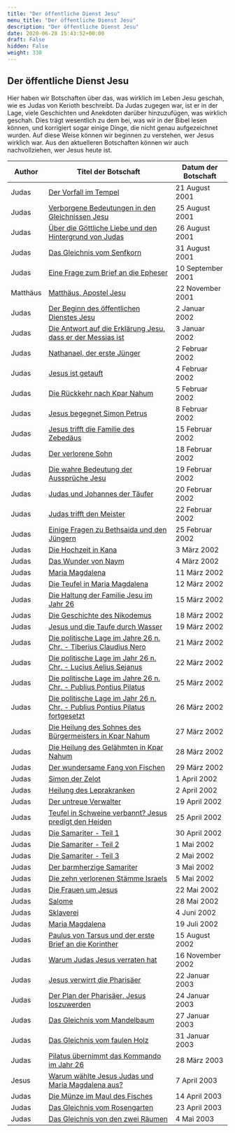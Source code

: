 ```yaml
---
title: "Der öffentliche Dienst Jesu"
menu_title: "Der öffentliche Dienst Jesu"
description: "Der öffentliche Dienst Jesu"
date: 2020-06-28 15:43:52+00:00
draft: False
hidden: False
weight: 330
---
```

## Der öffentliche Dienst Jesu

Hier haben wir Botschaften über das, was wirklich im Leben Jesu geschah, wie es Judas von Kerioth beschreibt. Da Judas zugegen war, ist er in der Lage, viele Geschichten und Anekdoten darüber hinzuzufügen, was wirklich geschah. Dies trägt wesentlich zu dem bei, was wir in der Bibel lesen können, und korrigiert sogar einige Dinge, die nicht genau aufgezeichnet wurden. Auf diese Weise können wir beginnen zu verstehen, wer Jesus wirklich war. Aus den aktuelleren Botschaften können wir auch nachvollziehen, wer Jesus heute ist.

**Author** | **Titel der Botschaft** | **Datum der Botschaft**  
---|---|---
Judas | [Der Vorfall im Tempel](/aktuelle-botschaften/aktuelle-botschaften-in-reihenfolge-des-datums/aktuelle-botschaften-2001/der-vorfall-im-tempel-hr-judas-21-august-2001/) | 21 August 2001
Judas | [Verborgene Bedeutungen in den Gleichnissen Jesu](/aktuelle-botschaften/aktuelle-botschaften-in-reihenfolge-des-datums/aktuelle-botschaften-2001/verborgene-bedeutungen-in-den-gleichnissen-jesu-hr-judas-25-august-2001/) | 25 August 2001
Judas | [Über die Göttliche Liebe und den Hintergrund von Judas](/aktuelle-botschaften/aktuelle-botschaften-in-reihenfolge-des-datums/aktuelle-botschaften-2001/ueber-die-goettliche-liebe-und-den-hintergrund-von-judas-hr-judas-26-august-2001/) | 26 August 2001
Judas | [Das Gleichnis vom Senfkorn](/aktuelle-botschaften/aktuelle-botschaften-in-reihenfolge-des-datums/aktuelle-botschaften-2001/das-gleichnis-vom-senfkorn-hr-judas-31-august-2001/) | 31 August 2001
Judas | [Eine Frage zum Brief an die Epheser](/aktuelle-botschaften/aktuelle-botschaften-in-reihenfolge-des-datums/aktuelle-botschaften-2001/eine-frage-zum-brief-an-die-epheser-hr-judas-10-september-2001/) | 10 September 2001
Matthäus | [Matthäus, Apostel Jesu](/aktuelle-botschaften/aktuelle-botschaften-in-reihenfolge-des-datums/aktuelle-botschaften-2001/matthaeus-apostel-jesu-hr-matthaeus-22-november-2001/) | 22 November 2001
Judas | [Der Beginn des öffentlichen Dienstes Jesu](/aktuelle-botschaften/aktuelle-botschaften-in-reihenfolge-des-datums/aktuelle-botschaften-2002/der-beginn-des-oeffentlichen-dienstes-jesu-hr-judas-2-januar-2002/) | 2 Januar 2002
Judas | [Die Antwort auf die Erklärung Jesu, dass er der Messias ist](/aktuelle-botschaften/aktuelle-botschaften-in-reihenfolge-des-datums/aktuelle-botschaften-2002/die-antwort-auf-die-erklaerung-jesu-dass-er-der-messias-ist-hr-judas-3-januar-2002/) | 3 Januar 2002
Judas | [Nathanael, der erste Jünger](/aktuelle-botschaften/aktuelle-botschaften-in-reihenfolge-des-datums/aktuelle-botschaften-2002/nathanael-der-erste-juenger-hr-judas-2-februar-2002/) | 2 Februar 2002
Judas | [Jesus ist getauft](/aktuelle-botschaften/aktuelle-botschaften-in-reihenfolge-des-datums/aktuelle-botschaften-2002/jesus-ist-getauft-hr-judas-4-februar-2002/) | 4 Februar 2002
Judas | [Die Rückkehr nach Kpar Nahum](/aktuelle-botschaften/aktuelle-botschaften-in-reihenfolge-des-datums/aktuelle-botschaften-2002/die-rueckkehr-nach-kpar-nahum-hr-judas-5-februar-2002/) | 5 Februar 2002
Judas | [Jesus begegnet Simon Petrus](/aktuelle-botschaften/aktuelle-botschaften-in-reihenfolge-des-datums/aktuelle-botschaften-2002/jesus-begegnet-simon-petrus-hr-judas-8-februar-2002/) | 8 Februar 2002
Judas | [Jesus trifft die Familie des Zebedäus](/aktuelle-botschaften/aktuelle-botschaften-in-reihenfolge-des-datums/aktuelle-botschaften-2002/jesus-trifft-die-familie-des-zebedaeus-hr-judas-15-februar-2002/) | 15 Februar 2002
Judas | [Der verlorene Sohn](/aktuelle-botschaften/aktuelle-botschaften-in-reihenfolge-des-datums/aktuelle-botschaften-2002/der-verlorene-sohn-hr-judas-18-februar-2002/) | 18 Februar 2002
Judas | [Die wahre Bedeutung der Aussprüche Jesu](/aktuelle-botschaften/aktuelle-botschaften-in-reihenfolge-des-datums/aktuelle-botschaften-2002/die-wahre-bedeutung-der-aussprueche-jesu-hr-judas-19-februar-2002/) | 19 Februar 2002
Judas | [Judas und Johannes der Täufer](/aktuelle-botschaften/aktuelle-botschaften-in-reihenfolge-des-datums/aktuelle-botschaften-2002/judas-und-johannes-der-taeufer-hr-judas-20-februar-2002/) | 20 Februar 2002
Judas | [Judas trifft den Meister](/aktuelle-botschaften/aktuelle-botschaften-in-reihenfolge-des-datums/aktuelle-botschaften-2002/judas-trifft-den-meister-hr-judas-22-februar-2002/) | 22 Februar 2002
Judas | [Einige Fragen zu Bethsaida und den Jüngern](/aktuelle-botschaften/aktuelle-botschaften-in-reihenfolge-des-datums/aktuelle-botschaften-2002/einige-fragen-zu-bethsaida-und-den-juengern-hr-judas-25-februar-2002/) | 25 Februar 2002
Judas | [Die Hochzeit in Kana](/aktuelle-botschaften/aktuelle-botschaften-in-reihenfolge-des-datums/aktuelle-botschaften-2002/die-hochzeit-in-kana-hr-judas-3-maerz-2002/) | 3 März 2002
Judas | [Das Wunder von Naym](/aktuelle-botschaften/aktuelle-botschaften-in-reihenfolge-des-datums/aktuelle-botschaften-2002/das-wunder-von-naym-hr-judas-4-maerz-2002/) | 4 März 2002
Judas | [Maria Magdalena](/aktuelle-botschaften/aktuelle-botschaften-in-reihenfolge-des-datums/aktuelle-botschaften-2002/maria-magdalena-hr-judas-11-maerz-2002/) | 11 März 2002
Judas | [Die Teufel in Maria Magdalena](/aktuelle-botschaften/aktuelle-botschaften-in-reihenfolge-des-datums/aktuelle-botschaften-2002/die-teufel-in-maria-magdalena-hr-judas-12-maerz-2002/) | 12 März 2002
Judas | [Die Haltung der Familie Jesu im Jahr 26](/aktuelle-botschaften/aktuelle-botschaften-in-reihenfolge-des-datums/aktuelle-botschaften-2002/die-haltung-der-familie-jesu-im-jahr-26-hr-judas-15-maerz-2002/) | 15 März 2002
Judas | [Die Geschichte des Nikodemus](/aktuelle-botschaften/aktuelle-botschaften-in-reihenfolge-des-datums/aktuelle-botschaften-2002/die-geschichte-des-nikodemus-hr-judas-18-maerz-2002/) | 18 März 2002
Judas | [Jesus und die Taufe durch Wasser](/aktuelle-botschaften/aktuelle-botschaften-in-reihenfolge-des-datums/aktuelle-botschaften-2002/jesus-und-die-taufe-durch-wasser-hr-judas-19-maerz-2002/) | 19 März 2002
Judas | [Die politische Lage im Jahre 26 n. Chr. - Tiberius Claudius Nero](/aktuelle-botschaften/aktuelle-botschaften-in-reihenfolge-des-datums/aktuelle-botschaften-2002/die-politische-lage-im-jahre-26-n-chr-tiberius-claudius-nero-hr-judas-21-maerz-2002/) | 21 März 2002
Judas | [Die politische Lage im Jahr 26 n. Chr. - Lucius Aelius Sejanus](/aktuelle-botschaften/aktuelle-botschaften-in-reihenfolge-des-datums/aktuelle-botschaften-2002/die-politische-lage-im-jahr-26-n-chr-lucius-aelius-sejanus-hr-judas-22-maerz-2002/) | 22 März 2002
Judas | [Die politische Lage im Jahre 26 n. Chr. - Publius Pontius Pilatus](/aktuelle-botschaften/aktuelle-botschaften-in-reihenfolge-des-datums/aktuelle-botschaften-2002/die-politische-lage-im-jahre-26-n-chr-publius-pontius-pilatus-hr-judas-25-maerz-2002/) | 25 März 2002
Judas | [Die politische Lage im Jahr 26 n. Chr. - Publius Pontius Pilatus fortgesetzt](/aktuelle-botschaften/aktuelle-botschaften-in-reihenfolge-des-datums/aktuelle-botschaften-2002/die-politische-lage-im-jahr-26-n-chr-publius-pontius-pilatus-fortgesetzt-hr-judas-26-maerz-2002/) | 26 März 2002
Judas | [Die Heilung des Sohnes des Bürgermeisters in Kpar Nahum](/aktuelle-botschaften/aktuelle-botschaften-in-reihenfolge-des-datums/aktuelle-botschaften-2002/die-heilung-des-sohnes-des-buergermeisters-in-kpar-nahum-hr-judas-27-maerz-2002/) | 27 März 2002
Judas | [Die Heilung des Gelähmten in Kpar Nahum](/aktuelle-botschaften/aktuelle-botschaften-in-reihenfolge-des-datums/aktuelle-botschaften-2002/die-heilung-des-gelaehmten-in-kpar-nahum-hr-judas-28-maerz-2002/) | 28 März 2002
Judas | [Der wundersame Fang von Fischen](/aktuelle-botschaften/aktuelle-botschaften-in-reihenfolge-des-datums/aktuelle-botschaften-2002/der-wundersame-fang-von-fischen-hr-judas-29-maerz-2002/) | 29 März 2002
Judas | [Simon der Zelot](/aktuelle-botschaften/aktuelle-botschaften-in-reihenfolge-des-datums/aktuelle-botschaften-2002/simon-der-zelot-hr-judas-1-april-2002/) | 1 April 2002
Judas | [Heilung des Leprakranken](/aktuelle-botschaften/aktuelle-botschaften-in-reihenfolge-des-datums/aktuelle-botschaften-2002/heilung-des-leprakranken-hr-judas-2-april-2002/) | 2 April 2002
Judas | [Der untreue Verwalter](/aktuelle-botschaften/aktuelle-botschaften-in-reihenfolge-des-datums/aktuelle-botschaften-2002/der-untreue-verwalter-hr-judas-19-april-2002/) | 19 April 2002
Judas | [Teufel in Schweine verbannt? Jesus predigt den Heiden](/aktuelle-botschaften/aktuelle-botschaften-in-reihenfolge-des-datums/aktuelle-botschaften-2002/teufel-in-schweine-verbannt-jesus-predigt-den-heiden-hr-judas-25-april-2002/) | 25 April 2002
Judas | [Die Samariter - Teil 1](/aktuelle-botschaften/aktuelle-botschaften-in-reihenfolge-des-datums/aktuelle-botschaften-2002/die-samariter-teil-1-hr-judas-30-april-2002/) | 30 April 2002
Judas | [Die Samariter - Teil 2](/aktuelle-botschaften/aktuelle-botschaften-in-reihenfolge-des-datums/aktuelle-botschaften-2002/die-samariter-teil-2-hr-judas-1-mai-2002/) | 1 Mai 2002
Judas | [Die Samariter - Teil 3](/aktuelle-botschaften/aktuelle-botschaften-in-reihenfolge-des-datums/aktuelle-botschaften-2002/die-samariter-teil-3-hr-judas-2-mai-2002/) | 2 Mai 2002
Judas | [Der barmherzige Samariter](/aktuelle-botschaften/aktuelle-botschaften-in-reihenfolge-des-datums/aktuelle-botschaften-2002/der-barmherzige-samariter-hr-judas-3-mai-2002/) | 3 Mai 2002
Judas | [Die zehn verlorenen Stämme Israels](/aktuelle-botschaften/aktuelle-botschaften-in-reihenfolge-des-datums/aktuelle-botschaften-2002/die-zehn-verlorenen-staemme-israels-hr-judas-5-mai-2002/) | 5 Mai 2002
Judas | [Die Frauen um Jesus](/aktuelle-botschaften/aktuelle-botschaften-in-reihenfolge-des-datums/aktuelle-botschaften-2002/die-frauen-um-jesus-hr-judas-22-mai-2002/) | 22 Mai 2002
Judas | [Salome](/aktuelle-botschaften/aktuelle-botschaften-in-reihenfolge-des-datums/aktuelle-botschaften-2002/salome-hr-judas-28-mai-2002/) | 28 Mai 2002
Judas | [Sklaverei](/aktuelle-botschaften/aktuelle-botschaften-in-reihenfolge-des-datums/aktuelle-botschaften-2002/sklaverei-hr-judas-4-juni-2002/) | 4 Juni 2002
Judas | [Maria Magdalena](/aktuelle-botschaften/aktuelle-botschaften-in-reihenfolge-des-datums/aktuelle-botschaften-2002/maria-magdalena-hr-judas-19-juli-2002/) | 19 Juli 2002
Judas | [Paulus von Tarsus und der erste Brief an die Korinther](/aktuelle-botschaften/aktuelle-botschaften-in-reihenfolge-des-datums/aktuelle-botschaften-2002/paulus-von-tarsus-und-der-erste-brief-an-die-korinther-hr-judas-15-august-2002/) | 15 August 2002
Judas | [Warum Judas Jesus verraten hat](/aktuelle-botschaften/aktuelle-botschaften-in-reihenfolge-des-datums/aktuelle-botschaften-2002/warum-judas-jesus-verraten-hat-hr-judas-16-november-2002/) | 16 November 2002
Judas | [Jesus verwirrt die Pharisäer](/aktuelle-botschaften/aktuelle-botschaften-in-reihenfolge-des-datums/aktuelle-botschaften-2003/jesus-verwirrt-die-pharisaeer-hr-judas-22-januar-2003/) | 22 Januar 2003
Judas | [Der Plan der Pharisäer, Jesus loszuwerden](/aktuelle-botschaften/aktuelle-botschaften-in-reihenfolge-des-datums/aktuelle-botschaften-2003/der-plan-der-pharisaeer-jesus-loszuwerden-hr-judas-24-januar-2003/) | 24 Januar 2003
Judas | [Das Gleichnis vom Mandelbaum](/aktuelle-botschaften/aktuelle-botschaften-in-reihenfolge-des-datums/aktuelle-botschaften-2003/das-gleichnis-vom-mandelbaum-hr-judas-27-januar-2003/) | 27 Januar 2003
Judas | [Das Gleichnis vom faulen Holz](/aktuelle-botschaften/aktuelle-botschaften-in-reihenfolge-des-datums/aktuelle-botschaften-2003/das-gleichnis-vom-faulen-holz-hr-judas-31-januar-2003/) | 31 Januar 2003
Judas | [Pilatus übernimmt das Kommando im Jahr 26](/aktuelle-botschaften/aktuelle-botschaften-in-reihenfolge-des-datums/aktuelle-botschaften-2003/pilatus-uebernimmt-das-kommando-im-jahr-26-hr-judas-28-maerz-2003/) | 28 März 2003
Jesus | [Warum wählte Jesus Judas und Maria Magdalena aus?](/aktuelle-botschaften/aktuelle-botschaften-in-reihenfolge-des-datums/aktuelle-botschaften-2003/warum-waehlte-jesus-judas-und-maria-magdalena-aus-hr-jesus-7-april-2003/) | 7 April 2003
Judas | [Die Münze im Maul des Fisches](/aktuelle-botschaften/aktuelle-botschaften-in-reihenfolge-des-datums/aktuelle-botschaften-2003/die-muenze-im-maul-des-fisches-hr-judas-14-april-2003/) | 14 April 2003
Judas | [Das Gleichnis vom Rosengarten](/aktuelle-botschaften/aktuelle-botschaften-in-reihenfolge-des-datums/aktuelle-botschaften-2003/das-gleichnis-vom-rosengarten-hr-judas-23-april-2003/) | 23 April 2003
Judas | [Das Gleichnis von den zwei Räumen](/aktuelle-botschaften/aktuelle-botschaften-in-reihenfolge-des-datums/aktuelle-botschaften-2003/das-gleichnis-von-den-zwei-raeumen-hr-judas-4-mai-2003/) | 4 Mai 2003

